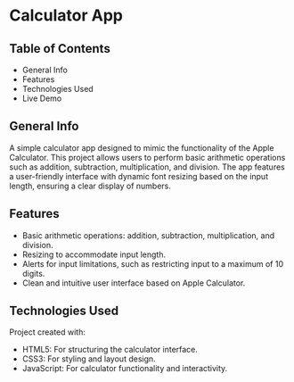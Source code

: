 # Calculator App

## Table of Contents
- General Info
- Features
- Technologies Used
- Live Demo

## General Info
A simple calculator app designed to mimic the functionality of the Apple Calculator. This project allows users to perform basic arithmetic operations such as addition, subtraction, multiplication, and division. The app features a user-friendly interface with dynamic font resizing based on the input length, ensuring a clear display of numbers.

## Features
- Basic arithmetic operations: addition, subtraction, multiplication, and division.
- Resizing to accommodate input length.
- Alerts for input limitations, such as restricting input to a maximum of 10 digits.
- Clean and intuitive user interface based on Apple Calculator.

## Technologies Used
Project created with:
- HTML5: For structuring the calculator interface.
- CSS3: For styling and layout design.
- JavaScript: For calculator functionality and interactivity.

